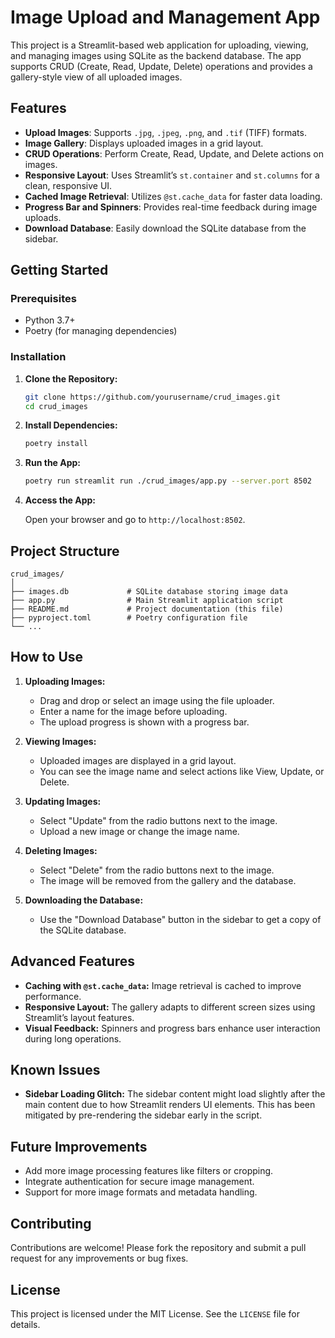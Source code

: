# Image Upload and Management App

This project is a Streamlit-based web application for uploading, viewing, and managing images using SQLite as the backend database. The app supports CRUD (Create, Read, Update, Delete) operations and provides a gallery-style view of all uploaded images.

## Features

- **Upload Images**: Supports `.jpg`, `.jpeg`, `.png`, and `.tif` (TIFF) formats.
- **Image Gallery**: Displays uploaded images in a grid layout.
- **CRUD Operations**: Perform Create, Read, Update, and Delete actions on images.
- **Responsive Layout**: Uses Streamlit’s `st.container` and `st.columns` for a clean, responsive UI.
- **Cached Image Retrieval**: Utilizes `@st.cache_data` for faster data loading.
- **Progress Bar and Spinners**: Provides real-time feedback during image uploads.
- **Download Database**: Easily download the SQLite database from the sidebar.

## Getting Started

### Prerequisites

- Python 3.7+
- Poetry (for managing dependencies)

### Installation

1. **Clone the Repository:**

   ```bash
   git clone https://github.com/yourusername/crud_images.git
   cd crud_images
   ```

2. **Install Dependencies:**

   ```bash
   poetry install
   ```

3. **Run the App:**

   ```bash
   poetry run streamlit run ./crud_images/app.py --server.port 8502
   ```

4. **Access the App:**

   Open your browser and go to `http://localhost:8502`.

## Project Structure

```plaintext
crud_images/
│
├── images.db             # SQLite database storing image data
├── app.py                # Main Streamlit application script
├── README.md             # Project documentation (this file)
├── pyproject.toml        # Poetry configuration file
└── ...
```

## How to Use

1. **Uploading Images:**
   - Drag and drop or select an image using the file uploader.
   - Enter a name for the image before uploading.
   - The upload progress is shown with a progress bar.

2. **Viewing Images:**
   - Uploaded images are displayed in a grid layout.
   - You can see the image name and select actions like View, Update, or Delete.

3. **Updating Images:**
   - Select "Update" from the radio buttons next to the image.
   - Upload a new image or change the image name.

4. **Deleting Images:**
   - Select "Delete" from the radio buttons next to the image.
   - The image will be removed from the gallery and the database.

5. **Downloading the Database:**
   - Use the "Download Database" button in the sidebar to get a copy of the SQLite database.

## Advanced Features

- **Caching with `@st.cache_data`:** Image retrieval is cached to improve performance.
- **Responsive Layout:** The gallery adapts to different screen sizes using Streamlit’s layout features.
- **Visual Feedback:** Spinners and progress bars enhance user interaction during long operations.

## Known Issues

- **Sidebar Loading Glitch:** The sidebar content might load slightly after the main content due to how Streamlit renders UI elements. This has been mitigated by pre-rendering the sidebar early in the script.

## Future Improvements

- Add more image processing features like filters or cropping.
- Integrate authentication for secure image management.
- Support for more image formats and metadata handling.

## Contributing

Contributions are welcome! Please fork the repository and submit a pull request for any improvements or bug fixes.

## License

This project is licensed under the MIT License. See the `LICENSE` file for details.
